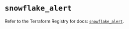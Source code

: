 # `snowflake_alert`

Refer to the Terraform Registry for docs: [`snowflake_alert`](https://registry.terraform.io/providers/snowflake-labs/snowflake/0.83.1/docs/resources/alert).
